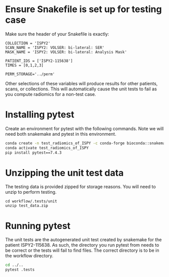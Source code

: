 # Ensure Snakefile is set up for testing case
Make sure the header of your Snakefile is exactly:

```
COLLECTION = 'ISPY2'
SCAN_NAME = 'ISPY2: VOLSER: bi-lateral: SER'
MASK_NAME = 'ISPY2: VOLSER: bi-lateral: Analysis Mask'

PATIENT_IDS = ['ISPY2-115638']
TIMES = [0,1,2,3]

PERM_STORAGE='../perm'
```

Other selections of these variables will produce results for other patients, scans, or collections. This will automatically cause the unit tests to fail as you compute radiomics for a non-test case. 

# Installing pytest

Create an environment for pytest with the following commands. Note we will need both snakemake and pytest in this environment.

```bash
conda create -n test_radiomics_of_ISPY -c conda-forge bioconda::snakemake=7.32.4
conda activate test_radiomics_of_ISPY
pip install pytest==7.4.3
```

# Unzipping the unit test data

The testing data is provided zipped for storage reasons. You will need to unzip to perform testing. 

```
cd workflow/.tests/unit
unzip test_data.zip
```

# Running pytest

The unit tests are the autogenerated unit test created by snakemake for the patient ISPY2-115638. As such, the directory you run pytest from needs to be correct or the tests will fail to find files. The correct directory is to be in the workflow directory. 

```bash
cd ../..
pytest .tests
```
